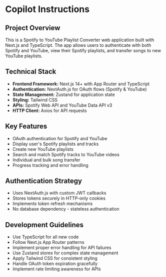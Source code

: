 # Copilot Instructions

<!-- Use this file to provide workspace-specific custom instructions to Copilot. For more details, visit https://code.visualstudio.com/docs/copilot/copilot-customization#_use-a-githubcopilotinstructionsmd-file -->

## Project Overview
This is a Spotify to YouTube Playlist Converter web application built with Next.js and TypeScript. The app allows users to authenticate with both Spotify and YouTube, view their Spotify playlists, and transfer songs to new YouTube playlists.

## Technical Stack
- **Frontend Framework:** Next.js 14+ with App Router and TypeScript
- **Authentication:** NextAuth.js for OAuth flows (Spotify & YouTube)
- **State Management:** Zustand for application state
- **Styling:** Tailwind CSS
- **APIs:** Spotify Web API and YouTube Data API v3
- **HTTP Client:** Axios for API requests

## Key Features
- OAuth authentication for Spotify and YouTube
- Display user's Spotify playlists and tracks
- Create new YouTube playlists
- Search and match Spotify tracks to YouTube videos
- Individual and bulk song transfer
- Progress tracking and error handling

## Authentication Strategy
- Uses NextAuth.js with custom JWT callbacks
- Stores tokens securely in HTTP-only cookies
- Implements token refresh mechanisms
- No database dependency - stateless authentication

## Development Guidelines
- Use TypeScript for all new code
- Follow Next.js App Router patterns
- Implement proper error handling for API failures
- Use Zustand stores for complex state management
- Apply Tailwind CSS for consistent styling
- Handle OAuth token expiration gracefully
- Implement rate limiting awareness for APIs
